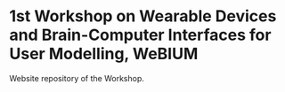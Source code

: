 
# 1st Workshop on Wearable Devices and Brain-Computer Interfaces for User Modelling, WeBIUM

Website repository of the Workshop.
